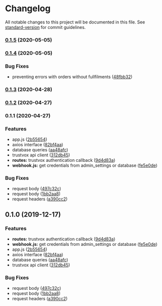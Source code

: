 # Changelog

All notable changes to this project will be documented in this file. See [standard-version](https://github.com/conventional-changelog/standard-version) for commit guidelines.

### [0.1.5](https://github.com/ecomclub/app-trustvox/compare/v0.1.4...v0.1.5) (2020-05-05)

### [0.1.4](https://github.com/ecomclub/app-trustvox/compare/v0.1.3...v0.1.4) (2020-05-05)


### Bug Fixes

* preventing errors with orders without fullfilments ([48fbb32](https://github.com/ecomclub/app-trustvox/commit/48fbb32ee39d4483cc3acd9579af62e1c8046a91))

### [0.1.3](https://github.com/ecomclub/app-trustvox/compare/v0.1.2...v0.1.3) (2020-04-28)

### [0.1.2](https://github.com/ecomclub/app-trustvox/compare/v0.1.1...v0.1.2) (2020-04-27)

### 0.1.1 (2020-04-27)


### Features

* app.js ([2b55654](https://github.com/ecomclub/app-trustvox/commit/2b556546b2d57d0beb3ab9bb69b3f256c0447ee5))
* axios interface ([82bf4aa](https://github.com/ecomclub/app-trustvox/commit/82bf4aa6ec5e88e4c42195963512a8f6b1917b60))
* database queries ([aa48afc](https://github.com/ecomclub/app-trustvox/commit/aa48afc232f91c2408241c44272a34cfe3556096))
* trustvox api client ([312db45](https://github.com/ecomclub/app-trustvox/commit/312db45d63a0e6571bfd8d64a04b29622bf8bf62))
* **routes:** trustvox authentication callback ([9d4d83a](https://github.com/ecomclub/app-trustvox/commit/9d4d83a5d1d40cd186fd97fa174928a537699d71))
* **webhook.js:** get credentials from admin_settings or database ([fe5e0de](https://github.com/ecomclub/app-trustvox/commit/fe5e0de76a4f0975a17f5bda7deacda122399be2))


### Bug Fixes

* request body ([497c32c](https://github.com/ecomclub/app-trustvox/commit/497c32c8e3979eb2bc8bf64a169522bbf63cb2b0))
* request body ([1bb2aa8](https://github.com/ecomclub/app-trustvox/commit/1bb2aa86a0e5d0c11b30557c8ffe60ed5edae31a))
* request headers ([a390cc2](https://github.com/ecomclub/app-trustvox/commit/a390cc276455682290fc79e42a5f55c3a3ddbbd3))

## 0.1.0 (2019-12-17)


### Features

* **routes:** trustvox authentication callback ([9d4d83a](https://github.com/ecomclub/app-trustvox/commit/9d4d83a5d1d40cd186fd97fa174928a537699d71))
* **webhook.js:** get credentials from admin_settings or database ([fe5e0de](https://github.com/ecomclub/app-trustvox/commit/fe5e0de76a4f0975a17f5bda7deacda122399be2))
* app.js ([2b55654](https://github.com/ecomclub/app-trustvox/commit/2b556546b2d57d0beb3ab9bb69b3f256c0447ee5))
* axios interface ([82bf4aa](https://github.com/ecomclub/app-trustvox/commit/82bf4aa6ec5e88e4c42195963512a8f6b1917b60))
* database queries ([aa48afc](https://github.com/ecomclub/app-trustvox/commit/aa48afc232f91c2408241c44272a34cfe3556096))
* trustvox api client ([312db45](https://github.com/ecomclub/app-trustvox/commit/312db45d63a0e6571bfd8d64a04b29622bf8bf62))


### Bug Fixes

* request body ([497c32c](https://github.com/ecomclub/app-trustvox/commit/497c32c8e3979eb2bc8bf64a169522bbf63cb2b0))
* request body ([1bb2aa8](https://github.com/ecomclub/app-trustvox/commit/1bb2aa86a0e5d0c11b30557c8ffe60ed5edae31a))
* request headers ([a390cc2](https://github.com/ecomclub/app-trustvox/commit/a390cc276455682290fc79e42a5f55c3a3ddbbd3))
